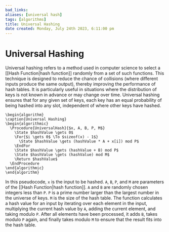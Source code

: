 ```yaml
---
bad_links: 
aliases: [universal hash]
tags: [algorithms]
title: Universal Hashing
date created: Monday, July 24th 2023, 6:11:00 pm
---
```

# Universal Hashing

Universal hashing refers to a method used in computer science to select a [[Hash Function|hash function]] randomly from a set of such functions. This technique is designed to reduce the chance of collisions (where different inputs produce the same output), thereby improving the performance of hash tables. It is particularly useful in situations where the distribution of keys is not known in advance or may change over time. Universal hashing ensures that for any given set of keys, each key has an equal probability of being hashed into any slot, independent of where other keys have hashed.

```pseudo
\begin{algorithm}
\caption{Universal Hashing}
\begin{algorithmic}
  \Procedure{UniversalHash}{$x, A, B, P, M$}
    \State $hashValue \gets 0$
    \For{$i \gets 0$ \To $sizeof(x) - 1$}
      \State $hashValue \gets (hashValue * A + x[i]) mod P$
    \EndFor
    \State $hashValue \gets (hashValue + B) mod P$
    \State $hashValue \gets (hashValue) mod M$
    \Return $hashValue$
  \EndProcedure
\end{algorithmic}
\end{algorithm}
```
In this pseudocode, `x` is the input to be hashed. `A`, `B`, `P`, and `M` are parameters of the [[Hash Function|hash function]]. `A` and `B` are randomly chosen integers less than `P`. `P` is a prime number larger than the largest number in the universe of keys. `M` is the size of the hash table. The function calculates a hash value for an input by iterating over each element in the input, multiplying the current hash value by `A`, adding the current element, and taking modulo `P`. After all elements have been processed, it adds `B`, takes modulo `P` again, and finally takes modulo `M` to ensure that the result fits into the hash table.
